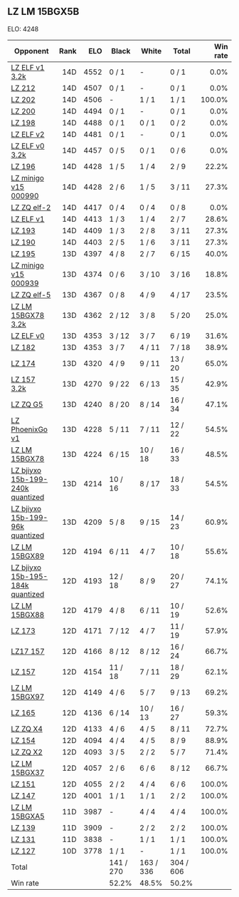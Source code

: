 ## LZ LM 15BGX5B ##

ELO: 4248

Opponent | Rank | ELO | Black | White | Total | Win rate
---------|-----:|----:|-------|-------|-------|-------:
[LZ ELF v1 3.2k](LZ%20ELF%20v1%203.2k.md) | 14D | 4552 | 0 / 1 | - | 0 / 1 | 0.0%
[LZ 212](LZ%20212.md) | 14D | 4507 | 0 / 1 | - | 0 / 1 | 0.0%
[LZ 202](LZ%20202.md) | 14D | 4506 | - | 1 / 1 | 1 / 1 | 100.0%
[LZ 200](LZ%20200.md) | 14D | 4494 | 0 / 1 | - | 0 / 1 | 0.0%
[LZ 198](LZ%20198.md) | 14D | 4488 | 0 / 1 | 0 / 1 | 0 / 2 | 0.0%
[LZ ELF v2](LZ%20ELF%20v2.md) | 14D | 4481 | 0 / 1 | - | 0 / 1 | 0.0%
[LZ ELF v0 3.2k](LZ%20ELF%20v0%203.2k.md) | 14D | 4457 | 0 / 5 | 0 / 1 | 0 / 6 | 0.0%
[LZ 196](LZ%20196.md) | 14D | 4428 | 1 / 5 | 1 / 4 | 2 / 9 | 22.2%
[LZ minigo v15 000990](LZ%20minigo%20v15%20000990.md) | 14D | 4428 | 2 / 6 | 1 / 5 | 3 / 11 | 27.3%
[LZ ZQ elf-2](LZ%20ZQ%20elf-2.md) | 14D | 4417 | 0 / 4 | 0 / 4 | 0 / 8 | 0.0%
[LZ ELF v1](LZ%20ELF%20v1.md) | 14D | 4413 | 1 / 3 | 1 / 4 | 2 / 7 | 28.6%
[LZ 193](LZ%20193.md) | 14D | 4409 | 1 / 3 | 2 / 8 | 3 / 11 | 27.3%
[LZ 190](LZ%20190.md) | 14D | 4403 | 2 / 5 | 1 / 6 | 3 / 11 | 27.3%
[LZ 195](LZ%20195.md) | 13D | 4397 | 4 / 8 | 2 / 7 | 6 / 15 | 40.0%
[LZ minigo v15 000939](LZ%20minigo%20v15%20000939.md) | 13D | 4374 | 0 / 6 | 3 / 10 | 3 / 16 | 18.8%
[LZ ZQ elf-5](LZ%20ZQ%20elf-5.md) | 13D | 4367 | 0 / 8 | 4 / 9 | 4 / 17 | 23.5%
[LZ LM 15BGX78 3.2k](LZ%20LM%2015BGX78%203.2k.md) | 13D | 4362 | 2 / 12 | 3 / 8 | 5 / 20 | 25.0%
[LZ ELF v0](LZ%20ELF%20v0.md) | 13D | 4353 | 3 / 12 | 3 / 7 | 6 / 19 | 31.6%
[LZ 182](LZ%20182.md) | 13D | 4353 | 3 / 7 | 4 / 11 | 7 / 18 | 38.9%
[LZ 174](LZ%20174.md) | 13D | 4320 | 4 / 9 | 9 / 11 | 13 / 20 | 65.0%
[LZ 157 3.2k](LZ%20157%203.2k.md) | 13D | 4270 | 9 / 22 | 6 / 13 | 15 / 35 | 42.9%
[LZ ZQ G5](LZ%20ZQ%20G5.md) | 13D | 4240 | 8 / 20 | 8 / 14 | 16 / 34 | 47.1%
[LZ PhoenixGo v1](LZ%20PhoenixGo%20v1.md) | 13D | 4228 | 5 / 11 | 7 / 11 | 12 / 22 | 54.5%
[LZ LM 15BGX78](LZ%20LM%2015BGX78.md) | 13D | 4224 | 6 / 15 | 10 / 18 | 16 / 33 | 48.5%
[LZ bjiyxo 15b-199-240k quantized](LZ%20bjiyxo%2015b-199-240k%20quantized.md) | 13D | 4214 | 10 / 16 | 8 / 17 | 18 / 33 | 54.5%
[LZ bjiyxo 15b-199-96k quantized](LZ%20bjiyxo%2015b-199-96k%20quantized.md) | 13D | 4209 | 5 / 8 | 9 / 15 | 14 / 23 | 60.9%
[LZ LM 15BGX89](LZ%20LM%2015BGX89.md) | 12D | 4194 | 6 / 11 | 4 / 7 | 10 / 18 | 55.6%
[LZ bjiyxo 15b-195-184k quantized](LZ%20bjiyxo%2015b-195-184k%20quantized.md) | 12D | 4193 | 12 / 18 | 8 / 9 | 20 / 27 | 74.1%
[LZ LM 15BGX88](LZ%20LM%2015BGX88.md) | 12D | 4179 | 4 / 8 | 6 / 11 | 10 / 19 | 52.6%
[LZ 173](LZ%20173.md) | 12D | 4171 | 7 / 12 | 4 / 7 | 11 / 19 | 57.9%
[LZ17 157](LZ17%20157.md) | 12D | 4166 | 8 / 12 | 8 / 12 | 16 / 24 | 66.7%
[LZ 157](LZ%20157.md) | 12D | 4154 | 11 / 18 | 7 / 11 | 18 / 29 | 62.1%
[LZ LM 15BGX97](LZ%20LM%2015BGX97.md) | 12D | 4149 | 4 / 6 | 5 / 7 | 9 / 13 | 69.2%
[LZ 165](LZ%20165.md) | 12D | 4136 | 6 / 14 | 10 / 13 | 16 / 27 | 59.3%
[LZ ZQ X4](LZ%20ZQ%20X4.md) | 12D | 4133 | 4 / 6 | 4 / 5 | 8 / 11 | 72.7%
[LZ 154](LZ%20154.md) | 12D | 4094 | 4 / 4 | 4 / 5 | 8 / 9 | 88.9%
[LZ ZQ X2](LZ%20ZQ%20X2.md) | 12D | 4093 | 3 / 5 | 2 / 2 | 5 / 7 | 71.4%
[LZ LM 15BGX37](LZ%20LM%2015BGX37.md) | 12D | 4057 | 2 / 6 | 6 / 6 | 8 / 12 | 66.7%
[LZ 151](LZ%20151.md) | 12D | 4055 | 2 / 2 | 4 / 4 | 6 / 6 | 100.0%
[LZ 147](LZ%20147.md) | 12D | 4001 | 1 / 1 | 1 / 1 | 2 / 2 | 100.0%
[LZ LM 15BGXA5](LZ%20LM%2015BGXA5.md) | 11D | 3987 | - | 4 / 4 | 4 / 4 | 100.0%
[LZ 139](LZ%20139.md) | 11D | 3909 | - | 2 / 2 | 2 / 2 | 100.0%
[LZ 131](LZ%20131.md) | 11D | 3838 | - | 1 / 1 | 1 / 1 | 100.0%
[LZ 127](LZ%20127.md) | 10D | 3778 | 1 / 1 | - | 1 / 1 | 100.0%
Total | | | 141 / 270 | 163 / 336 | 304 / 606 | 
Win rate| | | 52.2% | 48.5% | 50.2% | 
